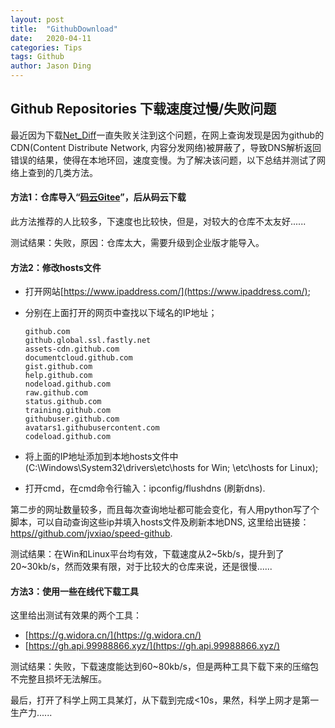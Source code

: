 ```yaml
---
layout: post
title:  "GithubDownload"
date:   2020-04-11
categories: Tips
tags: Github
author: Jason Ding
---
```


## Github Repositories 下载速度过慢/失败问题

最近因为下载[Net_Diff](https://github.com/YizeZhang/Net_Diff)一直失败关注到这个问题，在网上查询发现是因为github的CDN(Content Distribute Network, 内容分发网络)被屏蔽了，导致DNS解析返回错误的结果，使得在本地环回，速度变慢。为了解决该问题，以下总结并测试了网络上查到的几类方法。



#### **方法1：仓库导入“[码云Gitee](https://gitee.com/)”，后从码云下载**

此方法推荐的人比较多，下速度也比较快，但是，对较大的仓库不太友好......

测试结果：失败，原因：仓库太大，需要升级到企业版才能导入。



#### **方法2：修改hosts文件**

- 打开网站[https://www.ipaddress.com/](https://www.ipaddress.com/);

- 分别在上面打开的网页中查找以下域名的IP地址；

  ```
  github.com
  github.global.ssl.fastly.net
  assets-cdn.github.com
  documentcloud.github.com
  gist.github.com
  help.github.com
  nodeload.github.com
  raw.github.com
  status.github.com
  training.github.com
  githubuser.github.com
  avatars1.githubusercontent.com
  codeload.github.com
  ```

  

- 将上面的IP地址添加到本地hosts文件中(C:\Windows\System32\drivers\etc\hosts for Win; \etc\hosts for Linux);

- 打开cmd，在cmd命令行输入：ipconfig/flushdns (刷新dns).

第二步的网址数量较多，而且每次查询地址都可能会变化，有人用python写了个脚本，可以自动查询这些ip并填入hosts文件及刷新本地DNS, 这里给出链接：[https//github.com/jvxiao/speed-github](https//github.com/jvxiao/speed-github).

测试结果：在Win和Linux平台均有效，下载速度从2~5kb/s，提升到了20~30kb/s，然而效果有限，对于比较大的仓库来说，还是很慢......



#### **方法3：使用一些在线代下载工具**

这里给出测试有效果的两个工具：

- [https://g.widora.cn/](https://g.widora.cn/)
- [https://gh.api.99988866.xyz/](https://gh.api.99988866.xyz/)

测试结果：失败，下载速度能达到60~80kb/s，但是两种工具下载下来的压缩包不完整且损坏无法解压。



最后，打开了科学上网工具某灯，从下载到完成<10s，果然，科学上网才是第一生产力......